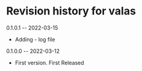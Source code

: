 # Revision history for valas

0.1.0.1 -- 2022-03-15

* Adding - log file

0.1.0.0 -- 2022-03-12

* First version. First Released
